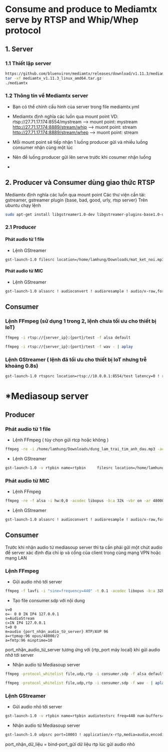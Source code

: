 # Consume and produce to Mediamtx serve by RTSP and Whip/Whep protocol
## 1. Server
### 1.1 Thiết lập server
```bash
https://github.com/bluenviron/mediamtx/releases/download/v1.11.3/mediamtx_v1.11.3_linux_amd64.tar.gz
tar -xf mediamtx_v1.11.3_linux_amd64.tar.gz
./mediamtx
```

### 1.2 Thông tin về Mediamtx server
- Bạn có thể chỉnh cấu hình của server trong file mediamtx.yml  
- Mediamtx định nghĩa các luồn qua mount point
VD: rtsp://27.71.17.174:8554/mystream  --> mount point: mystream
    http://27.71.17.174:8889/stream/whip --> muont point: stream
    http://27.71.17.174:8889/stream/whep --> muont point: stream

- Mỗi mount point sẽ tiếp nhận 1 luồng producer gửi và nhiều luồng consumer nhận cùng một lúc
- Nên để luồng producer gửi lên serve trước khi cosumer nhận luồng 
-  
## 2. Producer và Consumer dùng giao thức RTSP
Mediamtx định nghĩa các luồn qua mount point 
Các thư viện cần tải: gstreamer, gstreamer plugin {base, bad, good, urly, rtsp server}
Trên ubuntu chạy lệnh
```bash
sudo apt-get install libgstreamer1.0-dev libgstreamer-plugins-base1.0-dev libgstreamer-plugins-bad1.0-dev gstreamer1.0-plugins-base gstreamer1.0-plugins-good gstreamer1.0-plugins-bad gstreamer1.0-plugins-ugly gstreamer1.0-libav gstreamer1.0-tools gstreamer1.0-x gstreamer1.0-alsa gstreamer1.0-gl gstreamer1.0-gtk3 gstreamer1.0-qt5 gstreamer1.0-pulseaudio libgstrtspserver-1.0-0 gstreamer1.0-rtsp libgstrtspserver-1.0-dev
```
### 2.1 Producer
#### Phát audio từ 1 file 
- Lệnh GStreamer
```bash
gst-launch-1.0 filesrc location=/home/lamhung/Downloads/mat_ket_noi.mp3 ! decodebin ! audioconvert ! audioresample ! audio/x-raw,format=S16LE,rate=16000,channels=1 ! opusenc audio-type=voice bandwidth=wideband bitrate=16000 bitrate-type=constrained-vbr complexity=5 frame-size=20 ! rtspclientsink location=rtsp://27.71.17.174:8554/mystream
```

#### Phát audio từ MIC

- Lệnh GStreamer
```bash
gst-launch-1.0 alsasrc ! audioconvert ! audioresample ! audio/x-raw,format=S16LE,rate=16000,channels=1 ! opusenc audio-type=voice bandwidth=wideband bitrate=16000 bitrate-type=constrained-vbr complexity=5 frame-size=20 ! rtspclientsink location=rtsp://27.71.17.174:8554/mystream
```

## Consumer
### Lệnh FFmpeg (sử dụng 1 trong 2, lệnh chưa tối ưu cho thiết bị IoT) 
```bash
ffmpeg -i rtsp://{server_ip}:{port}/test -f alsa default
```

```bash
ffmpeg -i rtsp://{server_ip}:{port}/test -f wav - | aplay
```

### Lệnh GStreamer ( lệnh đã tối ưu cho thiết bị IoT nhưng trễ khoảng 0.8s)
```bash
gst-launch-1.0 rtspsrc location=rtsp://10.0.0.1:8554/test latency=0 ! rtpjitterbuffer latency=200 drop-on-latency=true ! queue max-size-buffers=100 ! application/x-rtp,media=audio,encoding-name=OPUS ! rtpopusdepay ! opusdec plc=true use-inband-fec=true ! autoaudiosink sync=true
```  
# *Mediasoup server
## Producer
### Phát audio từ 1 file 
- Lệnh FFmpeg ( tùy chọn gửi rtcp hoặc không )
```bash
ffmpeg -re -i /home/lamhung/Downloads/dung_lam_trai_tim_anh_dau.mp3 -acodec libopus -b:a 32k -vbr on -ar 48000 -ac 2 -payload_type 96 -ssrc 12345678 -f rtp "rtp://{server_ip}:{rtp_port}?rtcpport={rtcp_port}&localrtpport={rtp_port máy local}&localrtcpport={rtcp_port_máy_local}"
```  

- Lệnh GStreamer
```bash
gst-launch-1.0 -v rtpbin name=rtpbin     filesrc location=/home/lamhung/Downloads/me_yeu_con.mp3 ! decodebin ! audioconvert ! audioresample ! audio/x-raw,format=S16LE,rate=48000,channels=2 ! opusenc bitrate=32000 bitrate-type=vbr complexity=6 frame-size=20 bandwidth=wideband dtx=true ! rtpopuspay ssrc=12345678 ! rtpbin.send_rtp_sink_0     rtpbin.send_rtp_src_0 ! udpsink host=10.0.0.1 port=40001 bind-port=10001     rtpbin.send_rtcp_src_0 ! udpsink host=10.0.0.1 port=40002 bind-port=10002 sync=false async=false
```

### Phát audio từ MIC
- Lệnh FFmpeg
```bash
ffmpeg -re -f alsa -i hw:0,0 -acodec libopus -b:a 32k -vbr on -ar 48000 -ac 2 -payload_type 96 -ssrc {ssrc của producer} -f rtp "rtp://{server_ip}:{rtp_port}?rtcpport={rtcp_port}&localrtpport={rtp_port máy local}&localrtcpport={rtcp_port_máy_local}"
```
- Lệnh GStreamer
```bash
gst-launch-1.0 alsasrc ! audioconvert ! audioresample ! audio/x-raw,format=S16LE,rate=48000,channels=2 ! opusenc bitrate=32000 bitrate-type=vbr complexity=6 frame-size=20 bandwidth=wideband dtx=true ! rtpopuspay ssrc={ssrc của producer} ! udpsink host={server_ip} port={server_port}
```

## Consumer
Trước khi nhận audio từ mediasoup server thì ta cần phải gửi một chút audio để server xác định địa chỉ ip và cổng của client trong cùng mạng VPN hoặc mạng LAN
### Lệnh FFmpeg 
- Gửi audio nhỏ tới server
```bash
ffmpeg -f lavfi -i "sine=frequency=440" -t 0.1 -acodec libopus -b:a 32k -vbr on -ar 48000 -ac 2 -payload_type 96 -f rtp "rtp://{server_ip}:{rtp_port}?rtcpport={rtcp_port}&localrtpport={rtp_port_máy_local}&localrtcpport={rtcp_port_máy_local}"
```
- Tạo file consumer.sdp với nội dung
```text
v=0
o=- 0 0 IN IP4 127.0.0.1
s=AudioStream
c=IN IP4 127.0.0.1
t=0 0
m=audio {port_nhận_audio_từ_server} RTP/AVP 96
a=rtpmap:96 opus/48000/2
a=fmtp:96 minptime=10
```
port_nhận_audio_từ_server tương ứng với {rtp_port máy local} khi gửi audio nhở tới server
- Nhận audio từ Mediasoup server
```bash
ffmpeg -protocol_whitelist file,udp,rtp -i consumer.sdp -f alsa default
```
```bash
ffmpeg -protocol_whitelist file,udp,rtp -i consumer.sdp -f wav - | aplay
```

### Lệnh GStreamer
- Gửi audio nhỏ tới server
```bash
gst-launch-1.0 -v rtpbin name=rtpbin audiotestsrc freq=440 num-buffers=5 wave=sine ! audioconvert ! audioresample ! opusenc ! rtpopuspay ! rtpbin.send_rtp_sink_0 rtpbin.send_rtp_src_0 ! udpsink host=10.0.0.1 port=40003 bind-port=10003 rtpbin.send_rtcp_src_0 ! udpsink host=10.0.0.1 port=40004 bind-port=10004 sync=false async=false
```
- Nhận audio từ Mediasoup server
```bash
gst-launch-1.0 udpsrc port=10003 ! application/x-rtp,media=audio,encoding-name=OPUS,payload=96 ! queue max-size-buffers=200  ! rtpopusdepay ! opusdec ! autoaudiosink sync=true
```  
port_nhận_dữ_liệu = bind-port_gửi dữ liệu rtp lúc gửi audio nhỏ
